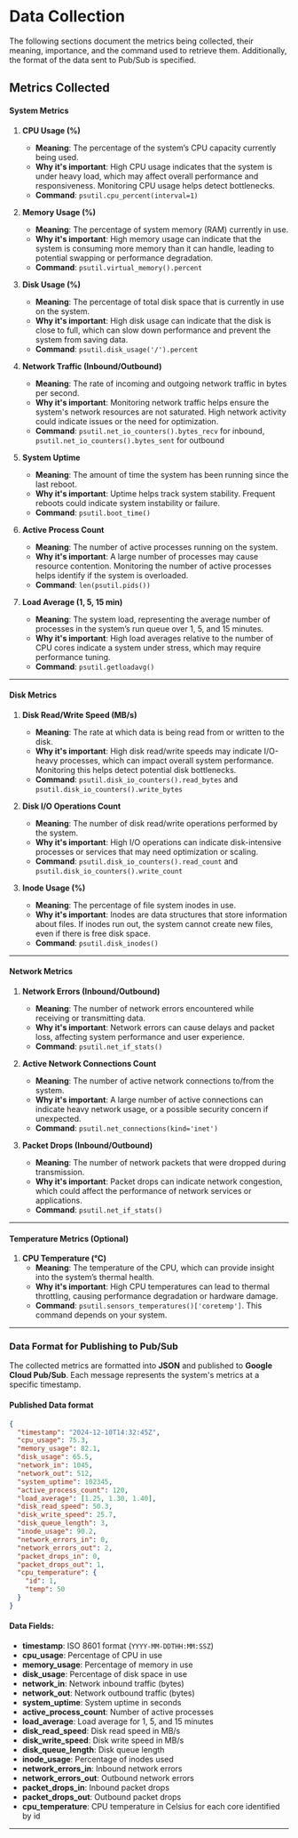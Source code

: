 # Data Collection

The following sections document the metrics being collected, their meaning, importance, and the command used to retrieve them. Additionally, the format of the data sent to Pub/Sub is specified.

## Metrics Collected

#### **System Metrics**

1. **CPU Usage (%)**
   - **Meaning**: The percentage of the system’s CPU capacity currently being used.
   - **Why it's important**: High CPU usage indicates that the system is under heavy load, which may affect overall performance and responsiveness. Monitoring CPU usage helps detect bottlenecks.
   - **Command**: `psutil.cpu_percent(interval=1)`

2. **Memory Usage (%)**
   - **Meaning**: The percentage of system memory (RAM) currently in use.
   - **Why it's important**: High memory usage can indicate that the system is consuming more memory than it can handle, leading to potential swapping or performance degradation.
   - **Command**: `psutil.virtual_memory().percent`

3. **Disk Usage (%)**
   - **Meaning**: The percentage of total disk space that is currently in use on the system.
   - **Why it's important**: High disk usage can indicate that the disk is close to full, which can slow down performance and prevent the system from saving data.
   - **Command**: `psutil.disk_usage('/').percent`

4. **Network Traffic (Inbound/Outbound)**
   - **Meaning**: The rate of incoming and outgoing network traffic in bytes per second.
   - **Why it's important**: Monitoring network traffic helps ensure the system's network resources are not saturated. High network activity could indicate issues or the need for optimization.
   - **Command**: `psutil.net_io_counters().bytes_recv` for inbound, `psutil.net_io_counters().bytes_sent` for outbound

5. **System Uptime**
   - **Meaning**: The amount of time the system has been running since the last reboot.
   - **Why it's important**: Uptime helps track system stability. Frequent reboots could indicate system instability or failure.
   - **Command**: `psutil.boot_time()`

6. **Active Process Count**
   - **Meaning**: The number of active processes running on the system.
   - **Why it's important**: A large number of processes may cause resource contention. Monitoring the number of active processes helps identify if the system is overloaded.
   - **Command**: `len(psutil.pids())`

7. **Load Average (1, 5, 15 min)**
   - **Meaning**: The system load, representing the average number of processes in the system’s run queue over 1, 5, and 15 minutes.
   - **Why it's important**: High load averages relative to the number of CPU cores indicate a system under stress, which may require performance tuning.
   - **Command**: `psutil.getloadavg()`

---

#### **Disk Metrics**

1. **Disk Read/Write Speed (MB/s)**
   - **Meaning**: The rate at which data is being read from or written to the disk.
   - **Why it's important**: High disk read/write speeds may indicate I/O-heavy processes, which can impact overall system performance. Monitoring this helps detect potential disk bottlenecks.
   - **Command**: `psutil.disk_io_counters().read_bytes` and `psutil.disk_io_counters().write_bytes`

2. **Disk I/O Operations Count**
   - **Meaning**: The number of disk read/write operations performed by the system.
   - **Why it's important**: High I/O operations can indicate disk-intensive processes or services that may need optimization or scaling.
   - **Command**: `psutil.disk_io_counters().read_count` and `psutil.disk_io_counters().write_count`

3. **Inode Usage (%)**
   - **Meaning**: The percentage of file system inodes in use.
   - **Why it's important**: Inodes are data structures that store information about files. If inodes run out, the system cannot create new files, even if there is free disk space.
   - **Command**: `psutil.disk_inodes()`



---

#### **Network Metrics**

1. **Network Errors (Inbound/Outbound)**
   - **Meaning**: The number of network errors encountered while receiving or transmitting data.
   - **Why it's important**: Network errors can cause delays and packet loss, affecting system performance and user experience.
   - **Command**: `psutil.net_if_stats()`

2. **Active Network Connections Count**
   - **Meaning**: The number of active network connections to/from the system.
   - **Why it's important**: A large number of active connections can indicate heavy network usage, or a possible security concern if unexpected.
   - **Command**: `psutil.net_connections(kind='inet')`

3. **Packet Drops (Inbound/Outbound)**
   - **Meaning**: The number of network packets that were dropped during transmission.
   - **Why it's important**: Packet drops can indicate network congestion, which could affect the performance of network services or applications.
   - **Command**: `psutil.net_if_stats()`

---

#### **Temperature Metrics (Optional)**

1. **CPU Temperature (°C)**
   - **Meaning**: The temperature of the CPU, which can provide insight into the system’s thermal health.
   - **Why it's important**: High CPU temperatures can lead to thermal throttling, causing performance degradation or hardware damage.
   - **Command**: `psutil.sensors_temperatures()['coretemp']`. This command depends on your system.

---

### **Data Format for Publishing to Pub/Sub**

The collected metrics are formatted into **JSON** and published to **Google Cloud Pub/Sub**. Each message represents the system's metrics at a specific timestamp.

#### Published Data format
```json
{
  "timestamp": "2024-12-10T14:32:45Z",
  "cpu_usage": 75.3,
  "memory_usage": 82.1,
  "disk_usage": 65.5,
  "network_in": 1045,
  "network_out": 512,
  "system_uptime": 102345,
  "active_process_count": 120,
  "load_average": [1.25, 1.30, 1.40],
  "disk_read_speed": 50.3,
  "disk_write_speed": 25.7,
  "disk_queue_length": 3,
  "inode_usage": 90.2,
  "network_errors_in": 0,
  "network_errors_out": 2,
  "packet_drops_in": 0,
  "packet_drops_out": 1,
  "cpu_temperature": {
    "id": 1,
    "temp": 50
  }
}
```

#### **Data Fields**:
- **timestamp**: ISO 8601 format (`YYYY-MM-DDTHH:MM:SSZ`)
- **cpu_usage**: Percentage of CPU in use
- **memory_usage**: Percentage of memory in use
- **disk_usage**: Percentage of disk space in use
- **network_in**: Network inbound traffic (bytes)
- **network_out**: Network outbound traffic (bytes)
- **system_uptime**: System uptime in seconds
- **active_process_count**: Number of active processes
- **load_average**: Load average for 1, 5, and 15 minutes
- **disk_read_speed**: Disk read speed in MB/s
- **disk_write_speed**: Disk write speed in MB/s
- **disk_queue_length**: Disk queue length
- **inode_usage**: Percentage of inodes used
- **network_errors_in**: Inbound network errors
- **network_errors_out**: Outbound network errors
- **packet_drops_in**: Inbound packet drops
- **packet_drops_out**: Outbound packet drops
- **cpu_temperature**: CPU temperature in Celsius for each core identified by id

---
